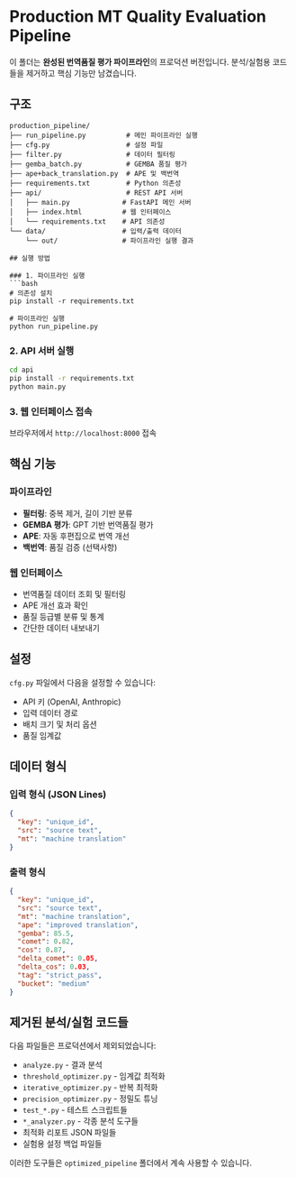 # Production MT Quality Evaluation Pipeline

이 폴더는 **완성된 번역품질 평가 파이프라인**의 프로덕션 버전입니다.
분석/실험용 코드들을 제거하고 핵심 기능만 남겼습니다.

## 구조

```
production_pipeline/
├── run_pipeline.py          # 메인 파이프라인 실행
├── cfg.py                   # 설정 파일
├── filter.py                # 데이터 필터링
├── gemba_batch.py           # GEMBA 품질 평가
├── ape+back_translation.py  # APE 및 백번역
├── requirements.txt         # Python 의존성
├── api/                     # REST API 서버
│   ├── main.py             # FastAPI 메인 서버
│   ├── index.html          # 웹 인터페이스
│   └── requirements.txt    # API 의존성
└── data/                   # 입력/출력 데이터
    └── out/                # 파이프라인 실행 결과

## 실행 방법

### 1. 파이프라인 실행
```bash
# 의존성 설치
pip install -r requirements.txt

# 파이프라인 실행
python run_pipeline.py
```

### 2. API 서버 실행
```bash
cd api
pip install -r requirements.txt
python main.py
```

### 3. 웹 인터페이스 접속
브라우저에서 `http://localhost:8000` 접속

## 핵심 기능

### 파이프라인
- **필터링**: 중복 제거, 길이 기반 분류
- **GEMBA 평가**: GPT 기반 번역품질 평가
- **APE**: 자동 후편집으로 번역 개선
- **백번역**: 품질 검증 (선택사항)

### 웹 인터페이스
- 번역품질 데이터 조회 및 필터링
- APE 개선 효과 확인
- 품질 등급별 분류 및 통계
- 간단한 데이터 내보내기

## 설정

`cfg.py` 파일에서 다음을 설정할 수 있습니다:
- API 키 (OpenAI, Anthropic)
- 입력 데이터 경로
- 배치 크기 및 처리 옵션
- 품질 임계값

## 데이터 형식

### 입력 형식 (JSON Lines)
```json
{
  "key": "unique_id",
  "src": "source text",
  "mt": "machine translation"
}
```

### 출력 형식
```json
{
  "key": "unique_id",
  "src": "source text", 
  "mt": "machine translation",
  "ape": "improved translation",
  "gemba": 85.5,
  "comet": 0.82,
  "cos": 0.87,
  "delta_comet": 0.05,
  "delta_cos": 0.03,
  "tag": "strict_pass",
  "bucket": "medium"
}
```

## 제거된 분석/실험 코드들

다음 파일들은 프로덕션에서 제외되었습니다:
- `analyze.py` - 결과 분석
- `threshold_optimizer.py` - 임계값 최적화
- `iterative_optimizer.py` - 반복 최적화
- `precision_optimizer.py` - 정밀도 튜닝
- `test_*.py` - 테스트 스크립트들
- `*_analyzer.py` - 각종 분석 도구들
- 최적화 리포트 JSON 파일들
- 실험용 설정 백업 파일들

이러한 도구들은 `optimized_pipeline` 폴더에서 계속 사용할 수 있습니다.
